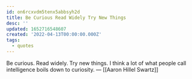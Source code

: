 ```yaml
---
id: on6rcxvdm5tenx5abbsyh2d
title: Be Curious Read Widely Try New Things
desc: ''
updated: 1652716548607
created: '2022-04-13T00:00:00.000Z'
tags:
  - quotes
---
```


Be curious. Read widely. Try new things. I think a lot of what people call intelligence boils down to curiosity.  — [[Aaron Hillel Swartz]]
